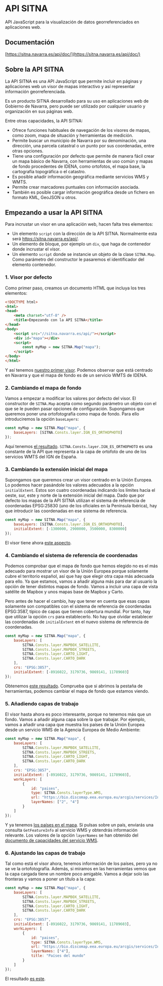 # API SITNA
API JavaScript para la visualización de datos georreferenciados en aplicaciones web.

## Documentación
[https://sitna.navarra.es/api/doc/](https://sitna.navarra.es/api/doc/)

## Sobre la API SITNA
La API SITNA es una API JavaScript que permite incluir en páginas y aplicaciones web un visor de mapas interactivo y así representar información georreferenciada.

Es un producto SITNA desarrollado para su uso en aplicaciones web de Gobierno de Navarra, pero puede ser utilizado por cualquier usuario y organización en sus páginas web.

Entre otras capacidades, la API SITNA:
- Ofrece funciones habituales de navegación de los visores de mapas, como zoom, mapa de situación y herramientas de medición.
- Permite buscar un municipio de Navarra por su denominación, una dirección, una parcela catastral o un punto por sus coordenadas, entre otras opciones.
- Tiene una configuración por defecto que permite de manera fácil crear un mapa básico de Navarra, con herramientas de uso común y mapas de fondo procedentes de IDENA, como ortofotos, el mapa base, la cartografía topográfica o el catastro.
- Es posible añadir información geográfica mediante servicios WMS y WMTS.
- Permite crear marcadores puntuales con información asociada.
- También es posible cargar información geográfica desde un fichero en formato KML, GeoJSON u otros.

## Empezando a usar la API SITNA

Para incrustar un visor en una aplicación web, hacen falta tres elementos:
- Un elemento `script` con la dirección de la API SITNA. Normalmente esta será https://sitna.navarra.es/api/.
- Un elemento de bloque, por ejemplo un `div`, que haga de contenedor donde incrustar el visor.
- Un elemento `script` donde se instancie un objeto de la clase `SITNA.Map`. Como parámetro del constructor le pasaremos el identificador del elemento contenedor.

### 1. Visor por defecto
Como primer paso, creamos un documento HTML que incluya los tres elementos:

```html
<!DOCTYPE html>
<html>
<head>
    <meta charset="utf-8" />
    <title>Empezando con la API SITNA</title>
</head>
<body>
    <script src="//sitna.navarra.es/api/"></script>
    <div id="mapa"></div>
    <script>
        const myMap = new SITNA.Map("mapa");
    </script>
</body>
</html>
```
Y así tenemos [nuestro primer visor](getting-started/01.html). Podemos observar que está centrado en Navarra y que el mapa de fondo es de un servicio WMTS de IDENA.

### 2. Cambiando el mapa de fondo
Vamos a empezar a modificar los valores por defecto del visor. El constructor de `SITNA.Map` acepta como segundo parámetro un objeto con el que se le pueden pasar opciones de configuración. Supongamos que queremos poner una ortofotografía como mapa de fondo. Para ello introduciremos la opción `baseLayers`:

```javascript
const myMap = new SITNA.Map("mapa", {
    baseLayers: [SITNA.Consts.layer.IGN_ES_ORTHOPHOTO]
});
```
Aquí tenemos [el resultado](getting-started/02.html). `SITNA.Consts.layer.IGN_ES_ORTHOPHOTO` es una constante de la API que representa a la capa de ortofoto de uno de los servicios WMTS del IGN de España.

### 3. Cambiando la extensión inicial del mapa
Supongamos que queremos crear un visor centrado en la Unión Europea. Lo podemos hacer pasándole los valores adecuados a la opción `initialExtent`. Estos son cuatro coordenadas indicando los límites hacia el oeste, sur, este y norte de la extensión inicial del mapa. Dado que por defecto los mapas de la API SITNA utilizan el sistema de referencia de coordenadas EPSG:25830 (uno de los oficiales en la Península Ibérica), hay que introducir las coordenadas en ese sistema de referencia.

```javascript
const myMap = new SITNA.Map("mapa", {
    baseLayers: [SITNA.Consts.layer.IGN_ES_ORTHOPHOTO],
    initialExtent: [-1300000, 2900000, 3500000, 8300000]
});
```
El visor tiene ahora [este aspecto](getting-started/03.html).

### 4. Cambiando el sistema de referencia de coordenadas
Podemos comprobar que el mapa de fondo que hemos elegido no es el más adecuado para mostrar un visor de la Unión Europea porque solamente cubre el territorio español, así que hay que elegir otra capa más adecuada para ello. Ya que estamos, vamos a añadir alguna más para dar al usuario la opción de tener distintos mapas de fondo. Vamos a incluir una capa de vista satélite de Mapbox y unos mapas base de Mapbox y Carto.

Pero antes de hacer el cambio, hay que tener en cuenta que esas capas solamente son compatibles con el sistema de referencia de coordenadas EPSG:3587, típico de capas que tienen cobertura mundial. Por tanto, hay que utilizar la opción `crs` para establecerlo. No hay que olvidar establecer las coordenadas de `initialExtent` en el nuevo sistema de referencia de coordenadas.

```javascript
const myMap = new SITNA.Map("mapa", {
    baseLayers: [
        SITNA.Consts.layer.MAPBOX_SATELLITE,
        SITNA.Consts.layer.MAPBOX_STREETS,
        SITNA.Consts.layer.CARTO_LIGHT,
        SITNA.Consts.layer.CARTO_DARK
    ],
    crs: "EPSG:3857",
    initialExtent: [-8916022, 3179736, 9869141, 11789603]
});
```
Obtenemos [este resultado](getting-started/04.html). Comprueba que si abrimos la pestaña de herramientas, podemos cambiar el mapa de fondo que estamos viendo.

### 5. Añadiendo capas de trabajo
El visor hasta ahora es poco interesante, porque no tenemos más que un fondo. Vamos a añadir alguna capa sobre la que trabajar. Por ejemplo, vamos a añadir una capa que muestra los países de la Unión Europea desde un servicio WMS de la Agencia Europea de Medio Ambiente:

```javascript
const myMap = new SITNA.Map("mapa", {
    baseLayers: [
        SITNA.Consts.layer.MAPBOX_SATELLITE,
        SITNA.Consts.layer.MAPBOX_STREETS,
        SITNA.Consts.layer.CARTO_LIGHT,
        SITNA.Consts.layer.CARTO_DARK
    ],
    crs: "EPSG:3857",
    initialExtent: [-8916022, 3179736, 9869141, 11789603],
    workLayers: [
        {
            id: "paises",
            type: SITNA.Consts.layerType.WMS,
            url: "https://bio.discomap.eea.europa.eu/arcgis/services/Internal/Basemap_EEA38_WM/MapServer/WMSServer",
            layerNames: ["2", "4"]
        }
    ]
});
```
Y ya tenemos [los países en el mapa](getting-started/05.html). Si pulsas sobre un país, enviarás una consulta `GetFeatureInfo` al servicio WMS y obtendrás información relevante.
Los valores de la opción `layerNames` se han obtenido del [documento de capacidades del servicio WMS](https://bio.discomap.eea.europa.eu/arcgis/services/Internal/Basemap_EEA38_WM/MapServer/WMSServer?SERVICE=WMS&VERSION=1.3.0&REQUEST=GetCapabilities).

### 6. Ajustando las capas de trabajo
Tal como está el visor ahora, tenemos información de los países, pero ya no se ve la ortofotografía. Además, si miramos en las herramientas vemos que la capa cargada tiene un nombre poco amigable. Vamos a dejar solo las fronteras y vamos a poner un título a la capa:

```javascript
const myMap = new SITNA.Map("mapa", {
    baseLayers: [
        SITNA.Consts.layer.MAPBOX_SATELLITE,
        SITNA.Consts.layer.MAPBOX_STREETS,
        SITNA.Consts.layer.CARTO_LIGHT,
        SITNA.Consts.layer.CARTO_DARK
    ],
    crs: "EPSG:3857",
    initialExtent: [-8916022, 3179736, 9869141, 11789603],
    workLayers: [
        {
            id: "paises",
            type: SITNA.Consts.layerType.WMS,
            url: "https://bio.discomap.eea.europa.eu/arcgis/services/Internal/Basemap_EEA38_WM/MapServer/WMSServer",
            layerNames: ["4"],
            title: "Países del mundo"
        }
    ]
});
```
El resultado [es este](getting-started/06.html).
